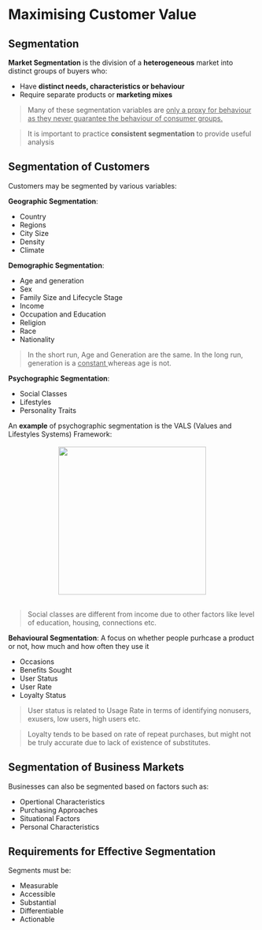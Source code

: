 # Maximising Customer Value
## Segmentation
**Market Segmentation** is the division of a **heterogeneous** market into distinct groups of buyers who:
* Have **distinct needs, characteristics or behaviour**
* Require separate products or **marketing mixes**

> Many of these segmentation variables are <ins> only a proxy for behaviour as they never guarantee the behaviour of consumer groups.</ins>

> It is important to practice **consistent segmentation** to provide useful analysis
## Segmentation of Customers
Customers may be segmented by various variables:

**Geographic Segmentation**:
* Country
* Regions
* City Size
* Density
* Climate

**Demographic Segmentation**:
* Age and generation
* Sex
* Family Size and Lifecycle Stage
* Income
* Occupation and Education
* Religion
* Race
* Nationality

> In the short run, Age and Generation are the same. In the long run, generation is a <ins> constant </ins> whereas age is not.

**Psychographic Segmentation**:
* Social Classes
* Lifestyles
* Personality Traits

An **example** of psychographic segmentation is the VALS (Values and Lifestyles Systems) Framework:  
<br><img src="https://www.marketing91.com/wp-content/uploads/2011/12/Vals-framework.jpg" style="width:300px;display:block;margin:auto"><br>

> Social classes are different from income due to other factors like level of education, housing, connections etc.

**Behavioural Segmentation**: A focus on whether people purhcase a product or not, how much and how often they use it
* Occasions
* Benefits Sought
* User Status
* User Rate
* Loyalty Status

> User status is related to Usage Rate in terms of identifying nonusers, exusers, low users, high users etc.

> Loyalty tends to be based on rate of repeat purchases, but might not be truly accurate due to lack of existence of substitutes.

## Segmentation of Business Markets
Businesses can also be segmented based on factors such as:
* Opertional Characteristics
* Purchasing Approaches
* Situational Factors
* Personal Characteristics

## Requirements for Effective Segmentation
Segments must be:
* Measurable
* Accessible
* Substantial
* Differentiable
* Actionable
